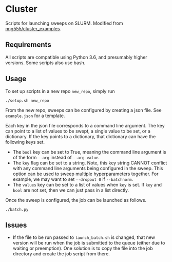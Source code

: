 # Cluster
Scripts for launching sweeps on SLURM. Modified from [nng555/cluster_examples](https://github.com/nng555/cluster_examples).

## Requirements
All scripts are compatible using Python 3.6, and presumably higher versions. 
Some scripts also use bash.

## Usage
To set up scripts in a new repo `new_repo`, simply run
```
./setup.sh new_repo
```

From the new repo, sweeps can be configured by creating a json file.
See `example.json` for a template.

Each key in the json file corresponds to a command line argument.
The key can point to a list of values to be swept, a single value to be set, 
or a dictionary.
If the key points to a dictionary, that dictionary can have the following keys set.
- The `bool` key can be set to True, 
  meaning the command line argument is of the form `--arg` instead of `--arg value`.
- The `key` flag can be set to a string. Note, this key string CANNOT conflict with 
  any command line arguments being configured in the sweep.
  This option can be used to sweep multiple hyperparameters together.
  For example, we may want to set `--dropout 0` if `--batchnorm`.
- The `values` key can be set to a list of values when `key` is set.
  If `key` and `bool` are not set, then we can just pass in a list directly.

Once the sweep is configured, the job can be launched as follows.

```
./batch.py
```

## Issues
- If the file to be run passed to `launch_batch.sh` is changed, that new version will be run when the job is submitted to the queue (either due to waiting or preemption). One solution is to copy the file into the job directory and create the job script from there.
